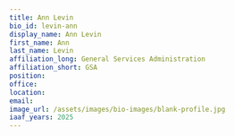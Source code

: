 ```yaml
---
title: Ann Levin
bio_id: levin-ann
display_name: Ann Levin
first_name: Ann
last_name: Levin
affiliation_long: General Services Administration
affiliation_short: GSA
position: 
office: 
location: 
email: 
image_url: /assets/images/bio-images/blank-profile.jpg
iaaf_years: 2025
---
```

